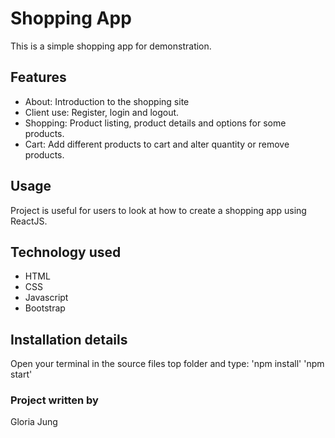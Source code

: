 
# Shopping App

This is a simple shopping app for demonstration.

## Features

- About: Introduction to the shopping site
- Client use: Register, login and logout.
- Shopping: Product listing, product details and options for some products.
- Cart: Add different products to cart and alter quantity or remove products.

## Usage

Project is useful for users to look at how to create a shopping app using ReactJS. 

## Technology used
- HTML
- CSS
- Javascript
- Bootstrap

## Installation details

Open your terminal in the source files top folder and type:
'npm install'
'npm start'

### Project written by
Gloria Jung
